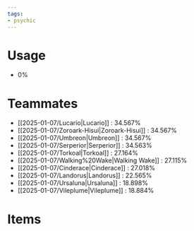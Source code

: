 ```yaml
---
tags:
- psychic
---
```

# Usage
- 0%
# Teammates
- [[2025-01-07/Lucario|Lucario]] : 34.567%
- [[2025-01-07/Zoroark-Hisui|Zoroark-Hisui]] : 34.567%
- [[2025-01-07/Umbreon|Umbreon]] : 34.567%
- [[2025-01-07/Serperior|Serperior]] : 34.563%
- [[2025-01-07/Torkoal|Torkoal]] : 27.164%
- [[2025-01-07/Walking%20Wake|Walking Wake]] : 27.115%
- [[2025-01-07/Cinderace|Cinderace]] : 27.018%
- [[2025-01-07/Landorus|Landorus]] : 22.565%
- [[2025-01-07/Ursaluna|Ursaluna]] : 18.898%
- [[2025-01-07/Vileplume|Vileplume]] : 18.884%
# Items